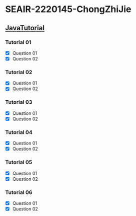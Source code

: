 # SEAIR-2220145-ChongZhiJie
## [JavaTutorial](https://www.youtube.com/playlist?list=PLo-6kSpBNnw6I6KmF3HqIRGecusregeSj)
### Tutorial 01
- [x] Question 01
- [X] Question 02
### Tutorial 02
- [x] Question 01
- [X] Question 02
### Tutorial 03
- [x] Question 01
- [X] Question 02
### Tutorial 04
- [X] Question 01
- [X] Question 02
### Tutorial 05
- [X] Question 01
- [X] Question 02
### Tutorial 06
- [X] Question 01
- [X] Question 02
